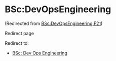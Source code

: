 






BSc:DevOpsEngineering
=====================



(Redirected from [BSc:DevOpsEngineering.F21](/index.php?title=BSc:DevOpsEngineering.F21&redirect=no "BSc:DevOpsEngineering.F21"))  

Redirect page


Redirect to:

* [BSc: Dev Ops Engineering](/index.php/BSc:_Dev_Ops_Engineering "BSc: Dev Ops Engineering")









